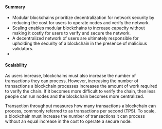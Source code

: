 #### Summary

-   Modular blockchains prioritize decentralization for network security by reducing the cost for users to operate nodes and verify the network.
-   Scaling enables modular blockchains to increase capacity without making it costly for users to verify and secure the network.
-   A decentralized network of users are ultimately responsible for upholding the security of a blockchain in the presence of malicious validators.
-   

#### Scalability

As users increase, blockchains must also increase the number of transactions they can process. However, increasing the number of transactions a blockchain processes increases the amount of work required to verify the chain. If it becomes more difficult to verify the chain, then less people can run nodes and the blockchain becomes more centralized.

Transaction throughput measures how many transactions a blockchain can process, commonly referred to as transactions per second (TPS). To scale, a blockchain must increase the number of transactions it can process without an equal increase in the cost to operate a secure node.